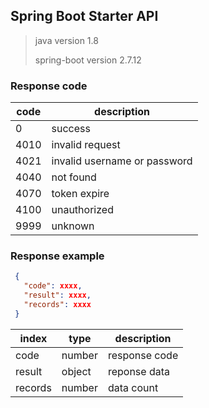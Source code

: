 ﻿## Spring Boot Starter API
> java version 1.8
> 
> spring-boot version 2.7.12
### Response code
| code | description |
|--|--|
| 0 | success |
| 4010 | invalid request|
| 4021 | invalid username or password |
| 4040 | not found|
| 4070 | token expire|
| 4100 | unauthorized|
| 9999 | unknown|

### Response example
```json
 {
   "code": xxxx,
   "result": xxxx,
   "records": xxxx
 }
 ```
 | index |type | description |
|--|--|--|
|code|number|response code|
|result|object|reponse data|
|records|number|data count|
